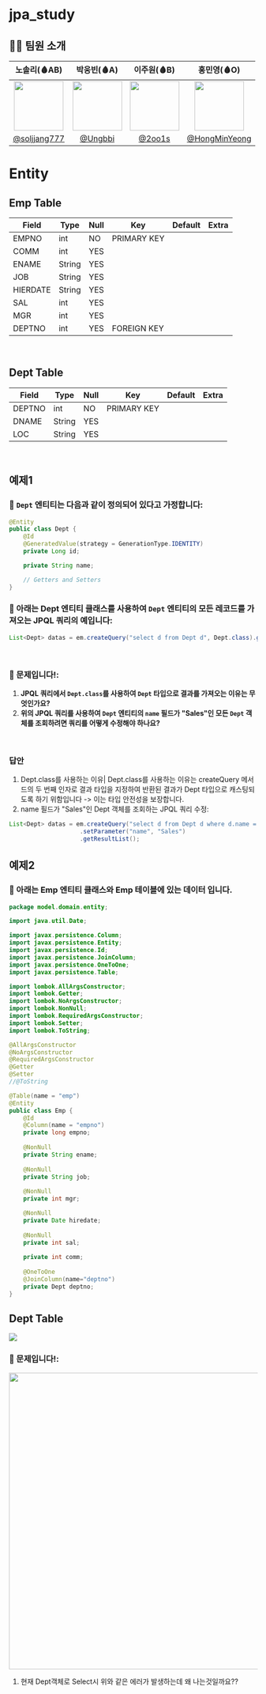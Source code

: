 # jpa_study


## 👩‍💻 팀원 소개



|                                         노솔리(🩸AB)                                          |                                      박웅빈(🩸A)                                      |                                        이주원(🩸B)                                        |                                         홍민영(🩸O)                                          |
| :-------------------------------------------------------------------------------------: | :------------------------------------------------------------------------------: | :----------------------------------------------------------------------------------: | :-------------------------------------------------------------------------------------: |
| <img  width="100px" src="https://avatars.githubusercontent.com/soljjang777" /> | <img width="100px" src="https://avatars.githubusercontent.com/Ungbbi" /> | <img width="100px" src="https://avatars.githubusercontent.com/2oo1s"/> |     <img width="100px" src="https://avatars.githubusercontent.com/u/65701100?v=4"/>     |
|                       [@soljjang777](https://github.com/soljjang777)                        |           [@Ungbbi](https://github.com/Ungbbi)           |                      [@2oo1s](https://github.com/2oo1s)                      |                    [@HongMinYeong](https://github.com/HongMinYeong)                     |

# Entity

## Emp Table

| Field | Type | Null | Key | Default | Extra |
| --- | --- | --- | --- | --- | --- |
| EMPNO | int | NO | PRIMARY KEY |  |  |
| COMM | int | YES |  |  |  |
| ENAME | String | YES |  |  |  |
| JOB | String | YES |  |  |  |
| HIERDATE | String | YES |  |  |  |
| SAL | int | YES |  |  |  |
| MGR | int | YES |  |  |  |
| DEPTNO | int | YES | FOREIGN KEY |  |  |

<br>

## Dept Table

| Field | Type | Null | Key | Default | Extra |
| --- | --- | --- | --- | --- | --- |
| DEPTNO | int | NO | PRIMARY KEY |  |  |
| DNAME | String | YES |  |  |  |
| LOC | String | YES |  |  |  |

<br>

## 예제1

### 🎁 `Dept` 엔티티는 다음과 같이 정의되어 있다고 가정합니다:

```java
@Entity
public class Dept {
    @Id
    @GeneratedValue(strategy = GenerationType.IDENTITY)
    private Long id;

    private String name;

    // Getters and Setters
}
```

### 🎁 아래는 Dept 엔티티 클래스를 사용하여 `Dept` 엔티티의 모든 레코드를 가져오는 JPQL 쿼리의 예입니다:

```java
List<Dept> datas = em.createQuery("select d from Dept d", Dept.class).getResultList();
```

<br>

### 🎱 문제입니다!:

1. **JPQL 쿼리에서 `Dept.class`를 사용하여 `Dept` 타입으로 결과를 가져오는 이유는 무엇인가요?**
2. **위의 JPQL 쿼리를 사용하여 `Dept` 엔티티의 `name` 필드가 "Sales"인 모든 `Dept` 객체를 조회하려면 쿼리를 어떻게 수정해야 하나요?**
<br>

### 답안

1. Dept.class를 사용하는 이유| Dept.class를 사용하는 이유는 createQuery 메서드의 두 번째 인자로 결과 타입을 지정하여 반환된 결과가 Dept 타입으로 캐스팅되도록 하기 위함입니다 -> 이는 타입 안전성을 보장합니다.
2. name 필드가 "Sales"인 Dept 객체를 조회하는 JPQL 쿼리 수정:

```java
List<Dept> datas = em.createQuery("select d from Dept d where d.name = :name", Dept.class)
                    .setParameter("name", "Sales")
                    .getResultList();
```

## 예제2

### 🎁 아래는 Emp 엔티티 클래스와 Emp 테이블에 있는 데이터 입니다.
```java
package model.domain.entity;

import java.util.Date;

import javax.persistence.Column;
import javax.persistence.Entity;
import javax.persistence.Id;
import javax.persistence.JoinColumn;
import javax.persistence.OneToOne;
import javax.persistence.Table;

import lombok.AllArgsConstructor;
import lombok.Getter;
import lombok.NoArgsConstructor;
import lombok.NonNull;
import lombok.RequiredArgsConstructor;
import lombok.Setter;
import lombok.ToString;

@AllArgsConstructor
@NoArgsConstructor
@RequiredArgsConstructor
@Getter
@Setter
//@ToString

@Table(name = "emp")
@Entity
public class Emp {
	@Id
	@Column(name = "empno")
	private long empno;
	
	@NonNull
	private String ename;
	
	@NonNull
	private String job;
	
	@NonNull
	private int mgr;

	@NonNull
	private Date hiredate;
	
	@NonNull
	private int sal;
	
	private int comm;
	
	@OneToOne
	@JoinColumn(name="deptno")
	private Dept deptno;
}

```
## Dept Table
<img src="https://github.com/user-attachments/assets/d7c78897-ded1-4d39-91e2-80a504c106bb">

<br>

### 🎱 문제입니다!:
<img src="https://github.com/user-attachments/assets/e6831267-e428-435f-966b-33f7043ccf1f" width="600"> <br />
1. 현재 Dept객체로 Select시 위와 같은 에러가 발생하는데 왜 나는것일까요??
